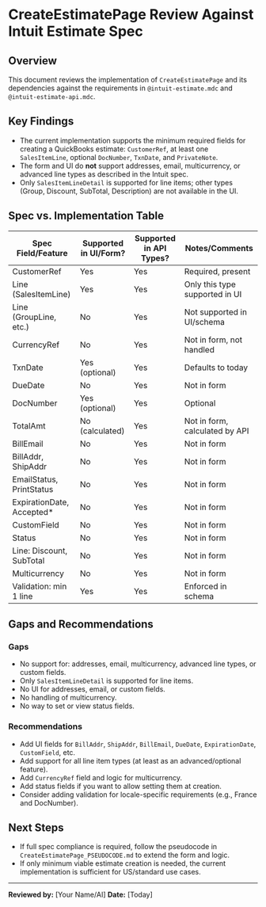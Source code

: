 # CreateEstimatePage Review Against Intuit Estimate Spec

## Overview

This document reviews the implementation of `CreateEstimatePage` and its dependencies against the requirements in `@intuit-estimate.mdc` and `@intuit-estimate-api.mdc`.

## Key Findings

- The current implementation supports the minimum required fields for creating a QuickBooks estimate: `CustomerRef`, at least one `SalesItemLine`, optional `DocNumber`, `TxnDate`, and `PrivateNote`.
- The form and UI do **not** support addresses, email, multicurrency, or advanced line types as described in the Intuit spec.
- Only `SalesItemLineDetail` is supported for line items; other types (Group, Discount, SubTotal, Description) are not available in the UI.

## Spec vs. Implementation Table

| Spec Field/Feature         | Supported in UI/Form? | Supported in API Types? | Notes/Comments |
|---------------------------|-----------------------|------------------------|----------------|
| CustomerRef               | Yes                   | Yes                    | Required, present |
| Line (SalesItemLine)      | Yes                   | Yes                    | Only this type supported in UI |
| Line (GroupLine, etc.)    | No                    | Yes                    | Not supported in UI/schema |
| CurrencyRef               | No                    | Yes                    | Not in form, not handled |
| TxnDate                   | Yes (optional)        | Yes                    | Defaults to today |
| DueDate                   | No                    | Yes                    | Not in form |
| DocNumber                 | Yes (optional)        | Yes                    | Optional |
| TotalAmt                  | No (calculated)       | Yes                    | Not in form, calculated by API |
| BillEmail                 | No                    | Yes                    | Not in form |
| BillAddr, ShipAddr        | No                    | Yes                    | Not in form |
| EmailStatus, PrintStatus  | No                    | Yes                    | Not in form |
| ExpirationDate, Accepted* | No                    | Yes                    | Not in form |
| CustomField               | No                    | Yes                    | Not in form |
| Status                    | No                    | Yes                    | Not in form |
| Line: Discount, SubTotal  | No                    | Yes                    | Not in form |
| Multicurrency             | No                    | Yes                    | Not in form |
| Validation: min 1 line    | Yes                   | Yes                    | Enforced in schema |

## Gaps and Recommendations

### Gaps

- No support for: addresses, email, multicurrency, advanced line types, or custom fields.
- Only `SalesItemLineDetail` is supported for line items.
- No UI for addresses, email, or custom fields.
- No handling of multicurrency.
- No way to set or view status fields.

### Recommendations

- Add UI fields for `BillAddr`, `ShipAddr`, `BillEmail`, `DueDate`, `ExpirationDate`, `CustomField`, etc.
- Add support for all line item types (at least as an advanced/optional feature).
- Add `CurrencyRef` field and logic for multicurrency.
- Add status fields if you want to allow setting them at creation.
- Consider adding validation for locale-specific requirements (e.g., France and DocNumber).

## Next Steps

- If full spec compliance is required, follow the pseudocode in `CreateEstimatePage_PSEUDOCODE.md` to extend the form and logic.
- If only minimum viable estimate creation is needed, the current implementation is sufficient for US/standard use cases.

---

**Reviewed by:** [Your Name/AI]
**Date:** [Today]
